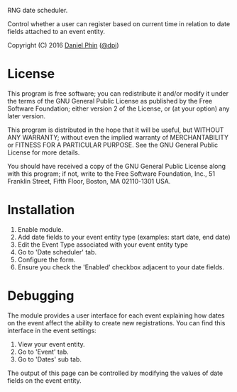 RNG date scheduler.

Control whether a user can register based on current time in relation to date
fields attached to an event entity.

Copyright (C) 2016 [Daniel Phin](http://dpi.id.au) ([@dpi](https://www.drupal.org/u/dpi))

# License

This program is free software; you can redistribute it and/or modify
it under the terms of the GNU General Public License as published by
the Free Software Foundation; either version 2 of the License, or
(at your option) any later version.

This program is distributed in the hope that it will be useful,
but WITHOUT ANY WARRANTY; without even the implied warranty of
MERCHANTABILITY or FITNESS FOR A PARTICULAR PURPOSE.  See the
GNU General Public License for more details.

You should have received a copy of the GNU General Public License along
with this program; if not, write to the Free Software Foundation, Inc.,
51 Franklin Street, Fifth Floor, Boston, MA 02110-1301 USA.

# Installation

 1. Enable module.
 2. Add date fields to your event entity type (examples: start date, end date)
 3. Edit the Event Type associated with your event entity type
 4. Go to 'Date scheduler' tab.
 5. Configure the form.
 6. Ensure you check the 'Enabled' checkbox adjacent to your date fields.

# Debugging

The module provides a user interface for each event explaining how dates
on the event affect the ability to create new registrations. You can find this
interface in the event settings:

 1. View your event entity.
 2. Go to 'Event' tab.
 3. Go to 'Dates' sub tab.

The output of this page can be controlled by modifying the values of date fields
on the event entity.
